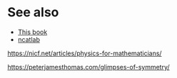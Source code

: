 # See also

- [This book](http://abstract.ups.edu/aata/groups-section-mod-n-sym.html)
- [ncatlab](https://ncatlab.org/nlab/show/unitary+group)

https://nicf.net/articles/physics-for-mathematicians/

https://peterjamesthomas.com/glimpses-of-symmetry/